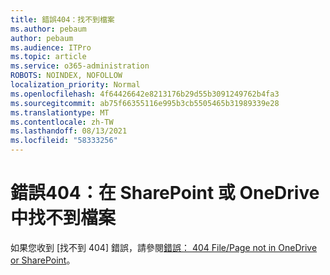 ```yaml
---
title: 錯誤404：找不到檔案
ms.author: pebaum
author: pebaum
ms.audience: ITPro
ms.topic: article
ms.service: o365-administration
ROBOTS: NOINDEX, NOFOLLOW
localization_priority: Normal
ms.openlocfilehash: 4f64426642e8213176b29d55b3091249762b4fa3
ms.sourcegitcommit: ab75f66355116e995b3cb5505465b31989339e28
ms.translationtype: MT
ms.contentlocale: zh-TW
ms.lasthandoff: 08/13/2021
ms.locfileid: "58333256"
---
```

# <a name="error-404-file-not-found-in-sharepoint-or-onedrive"></a>錯誤404：在 SharePoint 或 OneDrive 中找不到檔案

如果您收到 [找不到 404] 錯誤，請參閱[錯誤： 404 File/Page not in OneDrive or SharePoint](https://docs.microsoft.com/sharepoint/troubleshoot/administration/error-404-onedrive-sharepoint)。